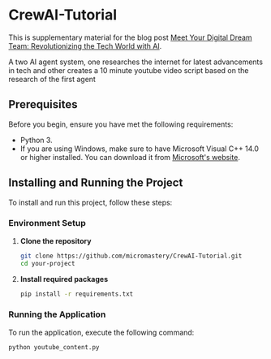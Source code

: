 # CrewAI-Tutorial

This is supplementary material for the blog post [Meet Your Digital Dream Team: Revolutionizing the Tech World with AI](https://micromastery.github.io/posts/meet-your-digital-dream-team-revolutionizing-tech-world-with-ai/).

A two AI agent system, one researches the internet for latest advancements in tech and other creates a 10 minute youtube video script based on the research of the first agent

## Prerequisites

Before you begin, ensure you have met the following requirements:
* Python 3.
* If you are using Windows, make sure to have Microsoft Visual C++ 14.0 or higher installed. You can download it from [Microsoft's website](https://visualstudio.microsoft.com/visual-cpp-build-tools/).


## Installing and Running the Project

To install and run this project, follow these steps:

### Environment Setup

1. **Clone the repository**

    ```bash
    git clone https://github.com/micromastery/CrewAI-Tutorial.git
    cd your-project
    ```

2. **Install required packages**

    ```bash
    pip install -r requirements.txt
    ```

### Running the Application

To run the application, execute the following command:
```bash
python youtube_content.py
```
